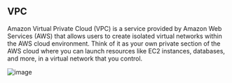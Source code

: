 ## VPC 

Amazon Virtual Private Cloud (VPC) is a service provided by Amazon Web Services (AWS) that allows users to create isolated virtual networks within the AWS cloud environment. Think of it as your own private section of the AWS cloud where you can launch resources like EC2 instances, databases, and more, in a virtual network that you control.

![image](https://github.com/muppin/mastering-DevOps/assets/56094875/a4f87315-6fdc-4799-b9ee-660936ac9ddb)
